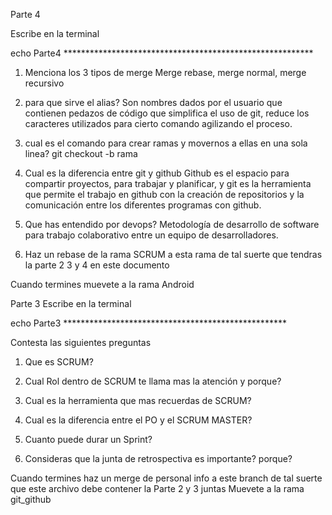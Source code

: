 Parte 4

Escribe en la terminal

echo Parte4 *********************************************************

1. Menciona los 3 tipos de merge
   Merge rebase, merge normal, merge recursivo	

2. para que sirve el alias?
   Son nombres dados por el usuario que contienen pedazos de código que simplifica el uso de git, reduce los caracteres utilizados para cierto comando agilizando el proceso.    

3. cual es el comando para crear ramas y movernos a ellas en una sola linea?
   git checkout -b rama

3. Cual es la diferencia entre git y github
   Github es el espacio para compartir proyectos, para trabajar y planificar, y git es la herramienta que permite el trabajo en github con la creación de repositorios y la comunicación entre los diferentes programas con github.	

4. Que has entendido por devops?
   Metodología de desarrollo de software para trabajo colaborativo entre un equipo de desarrolladores.

5. Haz un rebase de la rama SCRUM a esta rama
de tal suerte que tendras la parte 2 3 y 4 en este documento

Cuando termines muevete a la rama Android

Parte 3
Escribe en la terminal 

echo Parte3 ***************************************************

Contesta las siguientes preguntas

1. Que es SCRUM?

2. Cual Rol dentro de SCRUM te llama mas la atención y porque?

3. Cual es la herramienta que mas recuerdas de SCRUM?

4. Cual es la diferencia entre el PO y el SCRUM MASTER?

5. Cuanto puede durar un Sprint?

6. Consideras que la junta de retrospectiva es importante? porque?


Cuando termines haz un merge de personal info a este branch
de tal suerte que este archivo debe contener la Parte 2 y 3 juntas 
Muevete a la rama git_github


